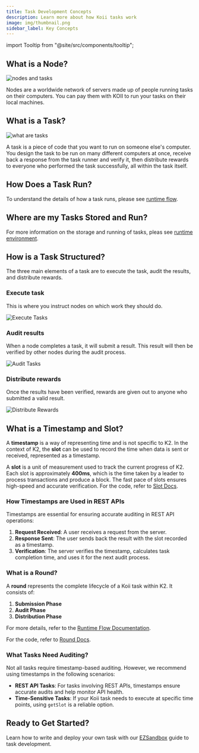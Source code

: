 ```yaml
---
title: Task Development Concepts
description: Learn more about how Koii tasks work
image: img/thumbnail.png
sidebar_label: Key Concepts
---
```


import Tooltip from "@site/src/components/tooltip";

## What is a Node?

![nodes and tasks](/img/develop/write-task/nodes-and-tasks.svg)

Nodes are a worldwide network of servers made up of people running tasks on their computers. You can pay them with KOII to run your tasks on their local machines.

## What is a Task?

![what are tasks](/img/develop/write-task/what-are-tasks.svg)

A task is a piece of code that you want to run on someone else's computer. You design the task to be run on many different computers at once, receive back a response from the task runner and verify it, then distribute rewards to everyone who performed the task successfully, all within the task itself.

## How Does a Task Run?

To understand the details of how a task runs, please see [runtime flow](/concepts/what-are-tasks/what-are-tasks/gradual-consensus).

## Where are my Tasks Stored and Run?

For more information on the storage and running of tasks, pleas see [runtime environment](/concepts/what-are-tasks/what-are-tasks/runtime-environment).

## How is a Task Structured?

The three main elements of a task are to execute the task, audit the results, and distribute rewards.

### Execute task

This is where you instruct nodes on which work they should do.

![Execute Tasks](/img/concepts/gradual-consensus/execute-task.svg)

### Audit results

When a node completes a task, it will submit a result. This result will then be verified by other nodes during the audit process.

![Audit Tasks](/img/concepts/gradual-consensus/audit-submissions.svg)

### Distribute rewards

Once the results have been verified, rewards are given out to anyone who submitted a valid result.

![Distribute Rewards](/img/concepts/gradual-consensus/distribute-rewards.svg)

## What is a Timestamp and Slot?

A **timestamp** is a way of representing time and is not specific to K2. In the context of K2, the **slot** can be used to record the time when data is sent or received, represented as a timestamp.

A **slot** is a unit of measurement used to track the current progress of K2. Each slot is approximately **400ms**, which is the time taken by a leader to process transactions and produce a block. The fast pace of slots ensures high-speed and accurate verification. For the code, refer to [Slot Docs](/develop/write-a-koii-task/namespace-wrapper/network-task-handling#getslot).

### How Timestamps are Used in REST APIs

Timestamps are essential for ensuring accurate auditing in REST API operations:

1. **Request Received**: A user receives a request from the server.
2. **Response Sent**: The user sends back the result with the slot recorded as a timestamp.
3. **Verification**: The server verifies the timestamp, calculates task completion time, and uses it for the next audit process.

### What is a Round?

A **round** represents the complete lifecycle of a Koii task within K2. It consists of:

1. **Submission Phase**
2. **Audit Phase**
3. **Distribution Phase**

For more details, refer to the [Runtime Flow Documentation](/concepts/what-are-tasks/what-are-tasks/gradual-consensus).

For the code, refer to [Round Docs](/develop/write-a-koii-task/namespace-wrapper/network-task-handling#getround).

### What Tasks Need Auditing?

Not all tasks require timestamp-based auditing. However, we recommend using timestamps in the following scenarios:

- **REST API Tasks**: For tasks involving REST APIs, timestamps ensure accurate audits and help monitor API health.
- **Time-Sensitive Tasks**: If your Koii task needs to execute at specific time points, using `getSlot` is a reliable option.

## Ready to Get Started?

Learn how to write and deploy your own task with our [EZSandbox](https://github.com/koii-network/ezsandbox) guide to task development.
